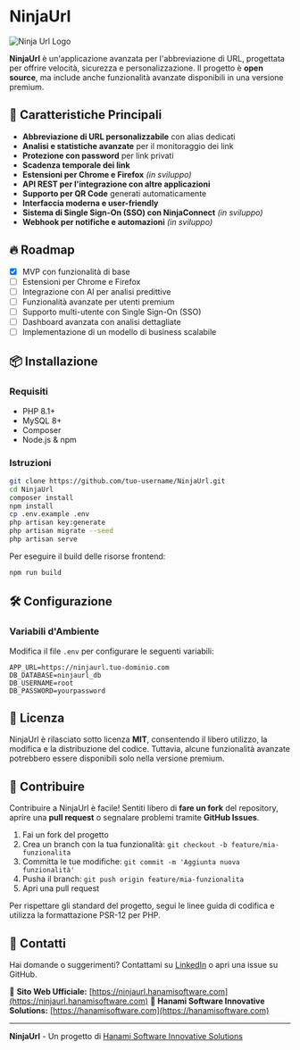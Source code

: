 # NinjaUrl

![Ninja Url Logo](https://drive.google.com/file/d/14MIFY94IsLiJ-bDkAaVYyzlfd3D4IDMH/view?usp=sharing)

**NinjaUrl** è un'applicazione avanzata per l'abbreviazione di URL, progettata per offrire velocità, sicurezza e personalizzazione. Il progetto è **open source**, ma include anche funzionalità avanzate disponibili in una versione premium.

## 🚀 Caratteristiche Principali

- **Abbreviazione di URL personalizzabile** con alias dedicati
- **Analisi e statistiche avanzate** per il monitoraggio dei link
- **Protezione con password** per link privati
- **Scadenza temporale dei link**
- **Estensioni per Chrome e Firefox** *(in sviluppo)*
- **API REST per l'integrazione con altre applicazioni**
- **Supporto per QR Code** generati automaticamente
- **Interfaccia moderna e user-friendly**
- **Sistema di Single Sign-On (SSO) con NinjaConnect** *(in sviluppo)*
- **Webhook per notifiche e automazioni** *(in sviluppo)*

## 🔥 Roadmap

- [x] MVP con funzionalità di base
- [ ] Estensioni per Chrome e Firefox
- [ ] Integrazione con AI per analisi predittive
- [ ] Funzionalità avanzate per utenti premium
- [ ] Supporto multi-utente con Single Sign-On (SSO)
- [ ] Dashboard avanzata con analisi dettagliate
- [ ] Implementazione di un modello di business scalabile

## 📦 Installazione

### Requisiti
- PHP 8.1+
- MySQL 8+
- Composer
- Node.js & npm

### Istruzioni

```bash
git clone https://github.com/tuo-username/NinjaUrl.git
cd NinjaUrl
composer install
npm install
cp .env.example .env
php artisan key:generate
php artisan migrate --seed
php artisan serve
```

Per eseguire il build delle risorse frontend:
```bash
npm run build
```

## 🛠️ Configurazione

### Variabili d'Ambiente
Modifica il file `.env` per configurare le seguenti variabili:

```env
APP_URL=https://ninjaurl.tuo-dominio.com
DB_DATABASE=ninjaurl_db
DB_USERNAME=root
DB_PASSWORD=yourpassword
```

## 📜 Licenza

NinjaUrl è rilasciato sotto licenza **MIT**, consentendo il libero utilizzo, la modifica e la distribuzione del codice. Tuttavia, alcune funzionalità avanzate potrebbero essere disponibili solo nella versione premium.

## 🤝 Contribuire

Contribuire a NinjaUrl è facile! Sentiti libero di **fare un fork** del repository, aprire una **pull request** o segnalare problemi tramite **GitHub Issues**.

1. Fai un fork del progetto
2. Crea un branch con la tua funzionalità: `git checkout -b feature/mia-funzionalita`
3. Committa le tue modifiche: `git commit -m 'Aggiunta nuova funzionalità'`
4. Pusha il branch: `git push origin feature/mia-funzionalita`
5. Apri una pull request

Per rispettare gli standard del progetto, segui le linee guida di codifica e utilizza la formattazione PSR-12 per PHP.

## 📧 Contatti

Hai domande o suggerimenti? Contattami su [LinkedIn](https://www.linkedin.com/in/francescobiagini/) o apri una issue su GitHub.

📌 **Sito Web Ufficiale:** [https://ninjaurl.hanamisoftware.com](https://ninjaurl.hanamisoftware.com)
📌 **Hanami Software Innovative Solutions:** [https://hanamisoftware.com](https://hanamisoftware.com)

---
**NinjaUrl** - Un progetto di [Hanami Software Innovative Solutions](https://hanamisoftware.com)

